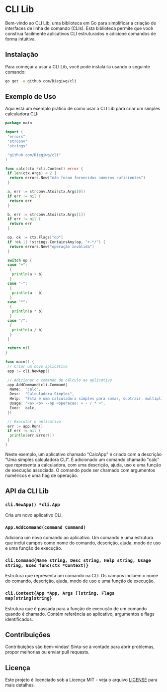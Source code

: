 # CLI Lib

Bem-vindo ao CLI Lib, uma biblioteca em Go para simplificar a criação de interfaces de linha de comando (CLIs). Esta biblioteca permite que você construa facilmente aplicativos CLI estruturados e adicione comandos de forma intuitiva.

## Instalação

Para começar a usar a CLI Lib, você pode instalá-la usando o seguinte comando:

```bash
go get -u github.com/Diegiwg/cli
```

## Exemplo de Uso

Aqui está um exemplo prático de como usar a CLI Lib para criar um simples calculadora CLI:

```go
package main

import (
 "errors"
 "strconv"
 "strings"

 "github.com/Diegiwg/cli"
)

func calc(ctx *cli.Context) error {
 if len(ctx.Args) < 2 {
  return errors.New("não foram fornecidos números suficientes")
 }

 a, err := strconv.Atoi(ctx.Args[0])
 if err != nil {
  return err
 }

 b, err := strconv.Atoi(ctx.Args[1])
 if err != nil {
  return err
 }

 op, ok := ctx.Flags["op"]
 if !ok || !strings.ContainsAny(op, "+-*/") {
  return errors.New("operação inválida")
 }

 switch op {
 case "+":
  {
   println(a + b)
  }
 case "-":
  {
   println(a - b)
  }
 case "*":
  {
   println(a * b)
  }
 case "/":
  {
   println(a / b)
  }
 }

 return nil
}

func main() {
 // Criar um novo aplicativo
 app := cli.NewApp()

 // Adicionar o comando de cálculo ao aplicativo
 app.AddCommand(cli.Command{
  Name:  "calc",
  Desc:  "Calculadora Simples",
  Help:  "Esta é uma calculadora simples para somar, subtrair, multiplicar e dividir números.\n\tPasse os números como argumentos e a operação como uma flag.",
  Usage: "<a> <b> --op <operacao: + - / * >",
  Exec:  calc,
 })

 // Executar o aplicativo
 err := app.Run()
 if err != nil {
  println(err.Error())
 }
}
```

Neste exemplo, um aplicativo chamado "CalcApp" é criado com a descrição "Uma simples calculadora CLI". É adicionado um comando chamado "calc" que representa a calculadora, com uma descrição, ajuda, uso e uma função de execução associada. O comando pode ser chamado com argumentos numéricos e uma flag de operação.

## API da CLI Lib

### `cli.NewApp() *cli.App`

Cria um novo aplicativo CLI.

### `App.AddCommand(command Command)`

Adiciona um novo comando ao aplicativo. Um comando é uma estrutura que inclui campos como nome do comando, descrição, ajuda, modo de uso e uma função de execução.

### `cli.Command{Name string, Desc string, Help string, Usage string, Exec func(ctx *Context)}`

Estrutura que representa um comando na CLI. Os campos incluem o nome do comando, descrição, ajuda, modo de uso e uma função de execução.

### `cli.Context{App *App, Args []string, Flags map[string]string}`

Estrutura que é passada para a função de execução de um comando quando é chamado. Contém referência ao aplicativo, argumentos e flags identificados.

## Contribuições

Contribuições são bem-vindas! Sinta-se à vontade para abrir problemas, propor melhorias ou enviar pull requests.

## Licença

Este projeto é licenciado sob a Licença MIT - veja o arquivo [LICENSE](LICENSE) para mais detalhes.
